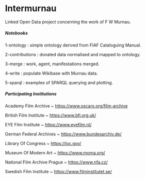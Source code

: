 # Intermurnau
Linked Open Data project concerning the work of F W Murnau.

##### Notebooks
1-ontology : simple ontology derived from FIAF Cataloguing Manual.

2-contributions : donated data normalised and mapped to ontology.

3-merge : work, agent, manifestations merged.

4-write : populate Wikibase with Murnau data.

5-sparql : examples of SPARQL querying and plotting.

##### Participating Institutions
Academy Film Archive ~ https://www.oscars.org/film-archive

British Film Institute ~ https://www.bfi.org.uk/

EYE Film Institute ~ https://www.eyefilm.nl/

German Federal Archives ~ https://www.bundesarchiv.de/

Library Of Congress ~ https://loc.gov/

Museum Of Modern Art ~ https://www.moma.org/

National Film Archive Prague ~ https://www.nfa.cz/

Swedish Film Institute ~ https://www.filminstitutet.se/
